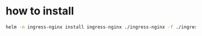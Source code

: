 
# how to install
```bash
helm -n ingress-nginx install ingress-nginx ./ingress-nginx -f ./ingress-nginx/values.yaml --create-namespace
```
